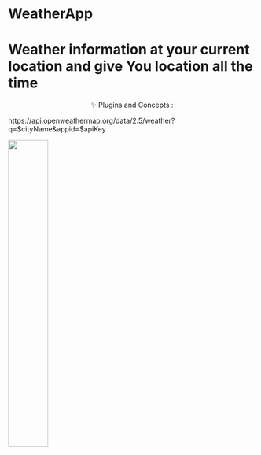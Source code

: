 # WeatherApp
# Weather information at your current location and give You location all the time 

<p align="center">
✨ Plugins and Concepts :
<p> https://api.openweathermap.org/data/2.5/weather?q=$cityName&appid=$apiKey</p>
  </p>
  
<img src="https://user-images.githubusercontent.com/26741217/165557356-84b7c2d5-a4e2-4414-aeb6-4b39917771be.jpeg" width="40%"></img>
